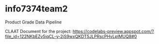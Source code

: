 # info7374team2
Product Grade Data Pipeline

CLAAT Document for the project:
https://codelabs-preview.appspot.com/?file_id=122NKbEZv5iqCL-y-2iS9wxQKDT5JLPRscPHvLpIMUQ8#0
